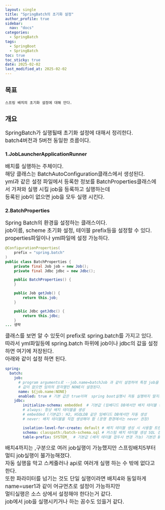 ```yaml
---
layout: single
title: "SpringBatch의 초기화 설정"
author_profile: true
sidebar:
  nav: "docs"
categories: 
  - SpringBatch
tags:
  - SpringBoot
  - SpringBatch
toc: true
toc_sticky: true
date: 2025-02-02
last_modified_at: 2025-02-02
---
```


## 목표

```
스프링 배치의 초기화 설정에 대해 안다.
```

## 개요

<span style="font-size:13pt">
SpringBatch가 실행될때 초기화 설정에 대해서 정리한다.<br>
batch4버전과 5버전 동일한 흐름이다.
</span>

### 1.JobLauncherApplicationRunner

<span style="font-size:13pt">
배치를 실행하는 주체이다.<br>
해당 클래스는 BatchAutoConfiguration클래스에서 생성된다.<br>
yml과 같은 설정 파일에서 등록한 정보를 BatchProperties클래스에서 가져와 실행 시킬 job을 등록하고 실행하는데<br>
등록된 job이 없으면 job을 모두 실행 시킨다.<br>
</span>

### 2.BatchProperties

<span style="font-size:13pt">
Spring Batch의 환경을 설정하는 클래스이다.<br>
job이름, scheme 초기화 설정, 테이블 prefix등을 설정할 수 있다.<br>
properties파일이나 yml파일에 설정 가능하다.<br>
</span>

```java
@ConfigurationProperties(
    prefix = "spring.batch"
)
public class BatchProperties {
    private final Job job = new Job();
    private final Jdbc jdbc = new Jdbc();

    public BatchProperties() {
    }

    public Job getJob() {
        return this.job;
    }

    public Jdbc getJdbc() {
        return this.jdbc;
    }
... 생략
```

<span style="font-size:13pt">
클래스를 보면 알 수 있듯이 prefix로 spring.batch를 가지고 있다.<br>
따라서 yml파일등에 spring.batch 하위에 job이나 jdbc의 값을 설정하면 여기에 저장된다.<br>
아래와 같이 설정 하면 된다.<br>
</span>

```yml
spring:
  batch:
    job:
      # program arguments로 --job.name=batchJob 과 같이 설정하여 특정 job을 지정할 수 있다.
      # 값이 없으면 임의의 문자열인 NONE이 설정된다.
      name: ${job.name:NONE}
      enabled: true # 기본 값은 true이며  spring boot실행시 자동 실행하지 말지의 플래그이다.
    jdbc:
        initialize-schema: embedded  # 기본값 (임베디드 DB에서만 배치 테이블 생성)
        # always: 항상 배치 테이블을 생성
        # embedded (기본값): H2, HSQLDB 같은 임베디드 DB에서만 자동 생성
        # never: 배치 테이블을 직접 생성해야 함 (운영 환경에서는 never 권장)

        isolation-level-for-create: default # 배치 테이블 생성 시 사용할 트랜잭션 격리 수준. 솔직히 잘 모르겠다.
        schema: classpath:/batch-schema.sql # 커스텀 배치 테이블 생성 SQL 경로
        table-prefix: SYSTEM_  # 기본값 (배치 테이블 접두사 변경 가능) 기본은 BATCH_일 것이다.
```

<span style="font-size:13pt">
배치4까지는 ,구분으로 여러 job실행이 가능했지만 스프링배치5부터 멀티 job실행이 불가능해졌다.<br>
자동 실행을 막고 스케쥴러나 api로 여러개 실행 하는 수 밖에 없다고 한다.<br>
또한 파라미터를 넘기는 것도 단일 실행이라면 배치4와 동일하게 name=user1과 같이 어규먼츠로 설정이 가능하지만 <br>
멀티실행은 소스 상에서 설정해야 한다는거 같다.<br>
job에서 job을 실행시키거나 하는 꼼수도 있을거 같다.<br>
</span>
